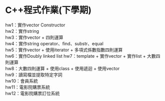 # C++程式作業(下學期)
hw1：實作vector Constructor  
hw2：實作string  
hw3：實作vector + 四則運算  
hw4：實作string operator、find、substr、equal  
hw5：實作vector + 使用iterator + 多項式係數指數四則運算  
hw6：實作Doubly linked list 
hw7：template + 實作vector + 實作list + 大數四則運算  
hw8：大數四則運算 + 使用class + 使用遞迴 + 使用vector  
hw9：讀寫檔並提取特定字詞  
hw10：會員系統  
hw11：電影院購票系統  
hw12：電影院購票訂位系統
